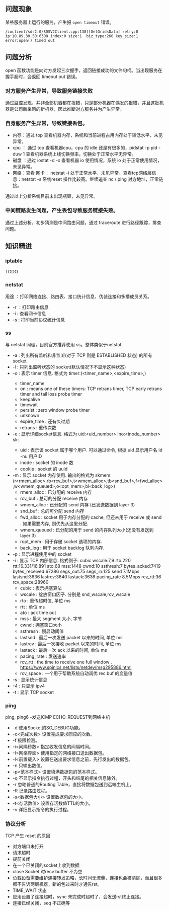 ## 问题现象
某些服务器上运行的服务，产生报 `open timeout` 错误。

`/ioclient/sds2.0/SDSV2Client.cpp:138][GetGridsData] retry:0 ip:10.89.30.50:6308 index:0 size:1 
biz_type:260 key_size:1 error:open() timed out`

## 问题分析
 open 函数功能是向对方发起三次握手，返回链接成功的文件句柄。当出现服务在握手超时，会返回 timeout out 错误。
 
### 对方服务产生异常，导致服务链接失败
 通过监控发现，并非全部机器都在报错，只是部分机器在偶发的报错，并且这批机器是公司新采购的新机器，因此推断对方服务并为产生异常。
 
### 自身服务产生异常，导致链接丢包。
* 内存：通过 top  查看机器内存，系统和当前进程占用内存处于较低水平，未见异常。
* cpu ： 通过 top 查看机器cpu，cpu 的 idle 还是有很多的，pidstat -p pid -duw 1 查看机器系统上线切换频率，切换处于正常水平无异常。
* 磁盘 ：通过 iostat -d -x 查看机器 io 使用情况，系统 io 处于正常使用情况，未见异常。
* 网络：查看 网卡： netstat -i 处于正常水平，未见异常。查看tcp网络层信息：netstat -s 系统reset 操作比较高。继续追查 nc / ping 对方地址，正常链接。

通过以上分析系统目前未出现瓶颈，未见异常。
 
### 中间链路发生问题，产生丢包导致服务链接失败。
通过上述分析，初步猜测是中间路由问题，通过 traceroute 进行路径跟踪，排查问题。



## 知识精进

### iptable
TODO

### netstat
用途 ：打印网络连接、路由表、接口统计信息、伪装连接和多播成员关系。

* -r ：打印路由信息
* -i : 查看网卡信息
* -s : 打印当前协议统计信息


### ss
与 netstat 同理，目前官方推荐使用 ss。整体类似于netstat

* -a : 列出所有监听和非监听(对于 TCP 则是 ESTABLISHED 状态) 的所有 socket
* -l : 只列出监听状态的 socket(默认情况下不显示这种状态)
* -o : 表示 timer 信息. 格式为 timer:(<timer_name>,<expire_time>,<retrans>)
	* timer_name
	* on : means one of these timers: TCP retrans timer, TCP early retrans timer and tail loss probe timer
	* keepalive
	* timewait
	* persist : zero window probe timer
	* unknown
	* expire_time : 还有久过期
	* retrans : 重传次数
* -e : 显示详细socket信息. 格式为 uid:<uid_number> ino:<inode_number> sk:<cookie>
	* uid : 表示该 socket 属于哪个用户. 可以通过命令, 根据 uid 显示用户名 id -nu 用户ID
	* inode : socket 的 inode 数
	* cookie : socket 的 uuid
* -m : 显示 socket 内存使用. 输出的格式为 skmem:(r<rmem_alloc>,rb<rcv_buf>,t<wmem_alloc>,tb<snd_buf>,f<fwd_alloc>,w<wmem_queued>,o<opt_mem>,bl<back_log>)
	* rmem_alloc : 已分配的 receive 内存
	* rcv_buf : 总可的分配 receive 内存
	* wmem_alloc : 已分配的 send 内存 (已发送数据到 layer 3)
	* snd_buf : 总的可分配 send 内存
	* fwd_alloc : socket 用于内存分配的 cache, 但还未用于 receive 或 send . 如果需要内存, 则优先从这里分配.
	* wmem_queued : 已分配的用于 send 的内存队列大小(还没有发送到 layer 3)
	* ropt_mem : 用于存储 socket 选项的内存.
	* back_log : 用于 socket backlog 队列内存.
* -p : 显示进程使用中的 socket
* -i : 显示 TCP 内部信息. 格式例子: cubic wscale:7,9 rto:220 rtt:16.331/16.891 ato:68 mss:1448 cwnd:10 ssthresh:7 bytes_acked:7419 bytes_received:67286 segs_out:75 segs_in:125 send 7.1Mbps lastsnd:3636 lastrcv:3640 lastack:3636 pacing_rate 8.5Mbps rcv_rtt:36 rcv_space:28960
	* cubic : 表示拥塞算法
	* wscale : 绽放窗口因子. 分别是 snd_wscale,rcv_wscale
	* rto : 重传超时值, 单位 ms
	* rtt : 单位 ms
	* ato : ack time out
	* mss : 最大 segment 大小, 字节
	* cwnd : 拥塞窗口大小
	* ssthresh : 慢启动阈值
	* lastsnd : 最后一次发送 packet 以来的时间, 单位 ms
	* lastrcv : 最后一次接收 packet 以来的时间, 单位 ms
	* lastack : 最后一次 ack 以来的时间, 单位 ms
	* pacing_rate : 发送速率
	* rcv_rtt : the time to receive one full window . https://www.spinics.net/lists/netdev/msg295886.html
	* rcv_space : 一个用于帮助系统自动调优 rec buf 的变量值
* -s : 显示统计信息
* -4 : 只显示 ipv4
* -t : 显示 TCP socket

### ping
ping, ping6 -发送ICMP ECHO_REQUEST到网络主机

* -d 使用Socket的SO_DEBUG功能。
* -c<完成次数> 设置完成要求回应的次数。
* -f 极限检测。
* -i<间隔秒数> 指定收发信息的间隔时间。
* -I<网络界面> 使用指定的网络接口送出数据包。
* -l<前置载入> 设置在送出要求信息之前，先行发出的数据包。
* -n 只输出数值。
* -p<范本样式> 设置填满数据包的范本样式。
* -q 不显示指令执行过程，开头和结尾的相关信息除外。
* -r 忽略普通的Routing Table，直接将数据包送到远端主机上。
* -R 记录路由过程。
* -s<数据包大小> 设置数据包的大小。
* -t<存活数值> 设置存活数值TTL的大小。
* -v 详细显示指令的执行过程。

### 协议分析
TCP 产生 reset 的原因

* 对方端口未打开
* 请求超时
* 提前关闭
* 在一个已关闭的socket上收到数据
* close Socket 时recv buffer 不为空
* 负载设备需要维护连接转发策略，长时间无流量，连接也会被清除，而且很多都不告诉两层机器，新的包过来时才通告rst。
* TIME_WAIT 状态
* 应用设置了连接超时，sync 未完成时超时了，会发送rst终止连接。
* 连接已经关闭，seq 不正确等